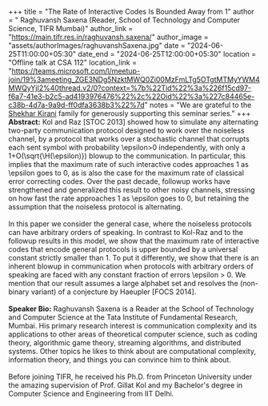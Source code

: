 +++
title = "The Rate of Interactive Codes Is Bounded Away from 1"
author = " Raghuvansh Saxena (Reader, School of Technology and Computer Science, TIFR Mumbai)"
author_link = "https://main.tifr.res.in/raghuvansh.saxena/"
author_image = "assets/authorImages/raghuvanshSaxena.jpg"
date = "2024-06-25T11:00:00+05:30"
date_end = "2024-06-25T12:00:00+05:30"
location = "Offline talk at CSA 112"
location_link = "https://teams.microsoft.com/l/meetup-join/19%3ameeting_ZGE3NDg5NzktMWQ0Zi00MzFmLTg5OTgtMTMyYWM4MWQyYjI2%40thread.v2/0?context=%7b%22Tid%22%3a%226f15cd97-f6a7-41e3-b2c5-ad4193976476%22%2c%22Oid%22%3a%227c84465e-c38b-4d7a-9a9d-ff0dfa3638b3%22%7d"
notes = "We are grateful to the <a href = "https://www.accel.com/people/shekhar-kirani" target= "_blank">Shekhar Kirani</a> family for generously supporting this seminar series."
+++
<b>Abstract:</b> 
Kol and Raz [STOC 2013] showed how to simulate any alternating
two-party communication protocol designed to work over the noiseless
channel, by a protocol that works over a stochastic channel that
corrupts each sent symbol with probability \epsilon>0 independently,
with only a 1+O(\sqrt{\H(\epsilon)}) blowup to the communication. In
particular, this implies that the maximum rate of such interactive
codes approaches 1 as \epsilon goes to 0, as is also the case
for the maximum rate of classical error correcting codes. Over the
past decade, followup works have strengthened and generalized this
result to other noisy channels, stressing on how fast the rate
approaches 1 as \epsilon goes to 0, but retaining the assumption
that the noiseless protocol is alternating.
<br><br>
In this paper we consider the general case, where the noiseless
protocols can have arbitrary orders of speaking. In contrast to
Kol-Raz and to the followup results in this model, we show that the
maximum rate of interactive codes that encode general protocols is
upper bounded by a universal constant strictly smaller than 1. To
put it differently, we show that there is an inherent blowup in
communication when protocols with arbitrary orders of speaking are
faced with any constant fraction of errors \epsilon > 0. We mention
that our result assumes a large alphabet set and resolves the
(non-binary variant) of a conjecture by Haeupler [FOCS 2014].
<br><br>
<b>Speaker Bio:</b> 
Raghuvansh Saxena is a Reader at the School of Technology and Computer Science at the 
Tata Institute of Fundamental Research, Mumbai. His primary research
interest is communication complexity and its applications to other
areas of theoretical computer science, such as coding theory,
algorithmic game theory, streaming algorithms, and distributed
systems. Other topics he likes to think about are computational
complexity, information theory, and things you can convince him to
think about.
<br><br>
Before joining TIFR, he received his Ph.D. from Princeton University
under the amazing supervision of Prof. Gillat Kol and my Bachelor's
degree in Computer Science and Engineering from IIT Delhi.